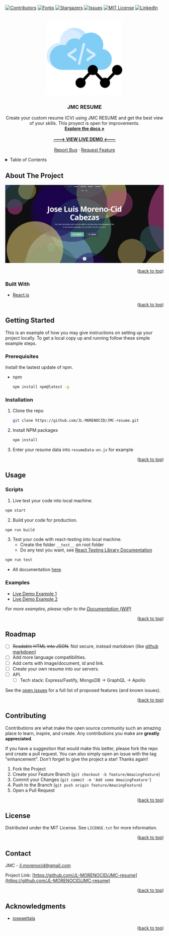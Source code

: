 <div id="top"></div>



<!-- PROJECT SHIELDS -->
[![Contributors][contributors-shield]][contributors-url]
[![Forks][forks-shield]][forks-url]
[![Stargazers][stars-shield]][stars-url]
[![Issues][issues-shield]][issues-url]
[![MIT License][license-shield]][license-url]
[![LinkedIn][linkedin-shield]][linkedin-url]



<!-- PROJECT LOGO -->
<br />
<div align="center">
  <a href="https://github.com/JL-MORENOCID/JMC-resume">
    <img src="public/images/logo.png" alt="Logo" width="240" height="240">
  </a>

<h3 align="center">JMC RESUME</h3>

  <p align="center">
    Create your custom resume (CV) using JMC RESUME and get the best view of your skills. This proyect is open for improvements.
    <br />
    <a href="https://github.com/JL-MORENOCID/JMC-resume"><strong>Explore the docs »</strong></a>
    <br />
    <br />
    <a href="https://blueclouds.es/resumes/jmc/"><strong>---> VIEW LIVE DEMO <---</strong></a>
    <br />
    <br />
    <a href="https://github.com/JL-MORENOCID/JMC-resume/issues">Report Bug</a>
    ·
    <a href="https://github.com/JL-MORENOCID/JMC-resume/issues">Request Feature</a>
  </p>
</div>



<!-- TABLE OF CONTENTS -->
<details>
  <summary>Table of Contents</summary>
  <ol>
    <li>
      <a href="#about-the-project">About The Project</a>
      <ul>
        <li><a href="#built-with">Built With</a></li>
      </ul>
    </li>
    <li>
      <a href="#getting-started">Getting Started</a>
      <ul>
        <li><a href="#prerequisites">Prerequisites</a></li>
        <li><a href="#installation">Installation</a></li>
      </ul>
    </li>
    <li><a href="#usage">Usage</a></li>
    <li><a href="#roadmap">Roadmap</a></li>
    <li><a href="#contributing">Contributing</a></li>
    <li><a href="#license">License</a></li>
    <li><a href="#contact">Contact</a></li>
    <li><a href="#acknowledgments">Acknowledgments</a></li>
  </ol>
</details>



<!-- ABOUT THE PROJECT -->
## About The Project

[![JMC RESUME Screenshot][product-screenshot]](https://blueclouds.es/resumes/jmc/)

<p align="right">(<a href="#top">back to top</a>)</p>



### Built With

* [React.js](https://reactjs.org/)

<p align="right">(<a href="#top">back to top</a>)</p>



<!-- GETTING STARTED -->
## Getting Started

This is an example of how you may give instructions on setting up your project locally.
To get a local copy up and running follow these simple example steps.

### Prerequisites

Install the lastest update of npm.
* npm
  ```sh
  npm install npm@latest -g
  ```

### Installation

1. Clone the repo
   ```sh
   git clone https://github.com/JL-MORENOCID/JMC-resume.git
   ```
2. Install NPM packages
   ```sh
   npm install
   ```
3. Enter your resume data into `resumeData-en.js` for example

<p align="right">(<a href="#top">back to top</a>)</p>



<!-- USAGE EXAMPLES -->
## Usage

### Scripts

1. Live test your code into local machine.
```sh
npm start
```

2. Build your code for production.
```sh
npm run build
```

3. Test your code with react-testing into local machine.
    - Create the folder `__test__` on root folder
    - Do any test you want, see [React Testing Library Documentation](https://create-react-app.dev/docs/running-tests/)
```sh
npm run test
```

* All documentation [here](https://create-react-app.dev/docs/).

### Examples

* [Live Demo Example 1](https://blueclouds.es/resumes/jmc)
* [Live Demo Example 2](https://blueclouds.es/resumes/joseaeltala)

_For more examples, please refer to the [Documentation (WIP)](https://blueclouds.es/resumes/docs)_

<p align="right">(<a href="#top">back to top</a>)</p>



<!-- ROADMAP -->
## Roadmap

- [ ] ~~Readable HTML into JSON.~~ Not secure, instead markdown (like [github markdown](https://docs.github.com/en/github/writing-on-github/getting-started-with-writing-and-formatting-on-github/basic-writing-and-formatting-syntax))
- [ ] Add more language compatibilities.
- [ ] Add certs with image/document, id and link.
- [ ] Create your own resume into our servers.
- [ ] API.
    - [ ] Tech stack: Express/Fastify, MongoDB -> GraphQL -> Apollo

See the [open issues](https://github.com/JL-MORENOCID/JMC-resume/issues) for a full list of proposed features (and known issues).

<p align="right">(<a href="#top">back to top</a>)</p>



<!-- CONTRIBUTING -->
## Contributing

Contributions are what make the open source community such an amazing place to learn, inspire, and create. Any contributions you make are **greatly appreciated**.

If you have a suggestion that would make this better, please fork the repo and create a pull request. You can also simply open an issue with the tag "enhancement".
Don't forget to give the project a star! Thanks again!

1. Fork the Project
2. Create your Feature Branch (`git checkout -b feature/AmazingFeature`)
3. Commit your Changes (`git commit -m 'Add some AmazingFeature'`)
4. Push to the Branch (`git push origin feature/AmazingFeature`)
5. Open a Pull Request

<p align="right">(<a href="#top">back to top</a>)</p>



<!-- LICENSE -->
## License

Distributed under the MIT License. See `LICENSE.txt` for more information.

<p align="right">(<a href="#top">back to top</a>)</p>



<!-- CONTACT -->
## Contact

JMC - jl.morenocid@gmail.com

Project Link: [https://github.com/JL-MORENOCID/JMC-resume](https://github.com/JL-MORENOCID/JMC-resume)

<p align="right">(<a href="#top">back to top</a>)</p>



<!-- ACKNOWLEDGMENTS -->
## Acknowledgments

* [joseaeltala](https://github.com/joseaeltala)

<p align="right">(<a href="#top">back to top</a>)</p>



<!-- MARKDOWN LINKS & IMAGES -->
<!-- https://www.markdownguide.org/basic-syntax/#reference-style-links -->
[contributors-shield]: https://img.shields.io/github/contributors/JL-MORENOCID/JMC-resume.svg?style=for-the-badge
[contributors-url]: https://github.com/JL-MORENOCID/JMC-resume/graphs/contributors
[forks-shield]: https://img.shields.io/github/forks/JL-MORENOCID/JMC-resume.svg?style=for-the-badge
[forks-url]: https://github.com/JL-MORENOCID/JMC-resume/network/members
[stars-shield]: https://img.shields.io/github/stars/JL-MORENOCID/JMC-resume.svg?style=for-the-badge
[stars-url]: https://github.com/JL-MORENOCID/JMC-resume/stargazers
[issues-shield]: https://img.shields.io/github/issues/JL-MORENOCID/JMC-resume.svg?style=for-the-badge
[issues-url]: https://github.com/JL-MORENOCID/JMC-resume/issues
[license-shield]: https://img.shields.io/github/license/JL-MORENOCID/JMC-resume.svg?style=for-the-badge
[license-url]: https://github.com/JL-MORENOCID/JMC-resume/blob/master/LICENSE.txt
[linkedin-shield]: https://img.shields.io/badge/-LinkedIn-black.svg?style=for-the-badge&logo=linkedin&colorB=555
[linkedin-url]: https://www.linkedin.com/in/jl-morenocid
[product-screenshot]: public/images/screenshot.jpeg
